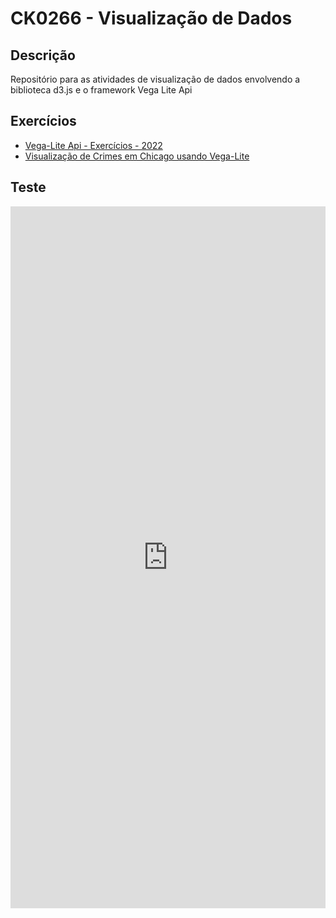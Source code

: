 # CK0266 - Visualização de Dados

## Descrição
Repositório para as atividades de visualização de dados envolvendo a biblioteca d3.js e o framework Vega Lite Api

## Exercícios
- [Vega-Lite Api - Exercícios - 2022](Vega-Lite-Api-Exercícios-2022/README.md)
- [Visualização de Crimes em Chicago usando Vega-Lite](Visualização-de-Crimes-em-Chicago-usando-Vega-Lite/README.md)


## Teste
<iframe width="100%" height="1123" frameborder="0"
  src="https://observablehq.com/embed/eace1805c5861ed4?cells=svg"></iframe>


